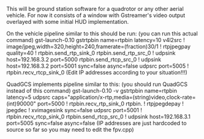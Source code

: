 This will be ground station software for a quadrotor or any other aerial vehicle.
For now it consists of a window with Gstreamer's video output overlayed with
some initial HUD implementation.

On the vehicle pipeline similar to this should be run:
(you can run this actual command)
gst-launch-0.10 gstrtpbin name=rtpbin latency=10 v4l2src ! image/jpeg,width=320,height=240,framerate=\(fraction\)30/1 ! rtpjpegpay quality=40 ! rtpbin.send_rtp_sink_0 rtpbin.send_rtp_src_0 ! udpsink host=192.168.3.2 port=5000 rtpbin.send_rtcp_src_0 ! udpsink host=192.168.3.2 port=5001 sync=false async=false udpsrc port=5005 ! rtpbin.recv_rtcp_sink_0
(Edit IP addresses according to your situation!!!)

QuadGCS implements pipeline similar to this:
(you should run QuadGCS instead of this command)
gst-launch-0.10 -v gstrtpbin name=rtpbin latency=5 udpsrc caps="application/x-rtp,media=(string)video,clock-rate=(int)90000" port=5000 ! rtpbin.recv_rtp_sink_0 rtpbin. ! rtpjpegdepay ! jpegdec ! xvimagesink sync=false udpsrc port=5001 ! rtpbin.recv_rtcp_sink_0 rtpbin.send_rtcp_src_0 ! udpsink host=192.168.3.1 port=5005 sync=false async=false
(IP addresses are just hardcoded to source so far so you may need to edit the fpv.cpp)
